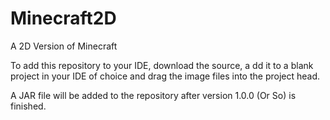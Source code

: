 Minecraft2D
===========

A 2D Version of Minecraft

To add this repository to your IDE, download the source, a
dd it to a blank project in your IDE of choice and drag the 
image files into the project head.

A JAR file will be added to the repository after version 1.0.0 (Or So) is finished.
